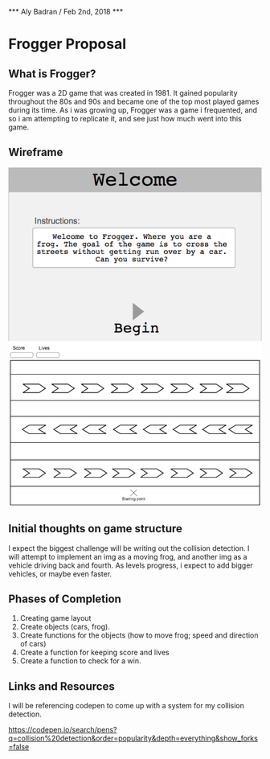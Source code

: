 *** Aly Badran / Feb 2nd, 2018 ***

# Frogger Proposal

## What is Frogger?

Frogger was a 2D game that was created in 1981. It gained popularity throughout the 80s and 90s and became one of the top most played games
during its time. As i was growing up, Frogger was a game i frequented, and so i am attempting to replicate it, and see just how much went into this game.

## Wireframe

![Frogger start page](/images/Start.png)
![Frogger Game](/images/wireframe.png)

## Initial thoughts on game structure

I expect the biggest challenge will be writing out the collision detection. I will attempt to implement an img as a moving frog, and another img as a vehicle driving back and fourth. As levels progress, i expect to add bigger vehicles, or maybe even faster.

## Phases of Completion

1. Creating game layout
1. Create objects (cars, frog).
1. Create functions for the objects (how to move frog; speed and direction of cars)
1. Create a function for keeping score and lives
1. Create a function to check for a win.

## Links and Resources

I will be referencing codepen to come up with a system for my collision detection.

https://codepen.io/search/pens?q=collision%20detection&order=popularity&depth=everything&show_forks=false
